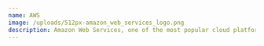 ```yaml
---
name: AWS
image: /uploads/512px-amazon_web_services_logo.png
description: Amazon Web Services, one of the most popular cloud platform on the market.
---
```

